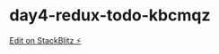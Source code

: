 # day4-redux-todo-kbcmqz

[Edit on StackBlitz ⚡️](https://stackblitz.com/edit/day4-redux-todo-kbcmqz)
